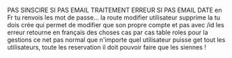 
PAS SINSCIRE SI PAS EMAIL
TRAITEMENT ERREUR SI PAS EMAIL
DATE en Fr
tu renvois les mot de passe...
la route modifier utilisateur supprime la tu dois crée qui permet de modifier que son propre compte et pas avec /id
les erreur retourne en français des choses cas par cas 
table roles pour la gestions ce net pas normal que n'importe quel utilisateur puisse get tout les utilisateurs, toute les reservation il doit pouvoir faire que les siennes !

